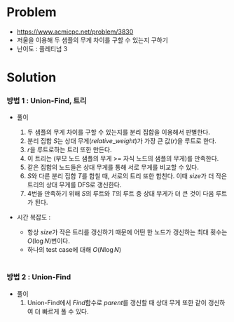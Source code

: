 # Problem
* https://www.acmicpc.net/problem/3830
* 저울을 이용해 두 샘플의 무게 차이를 구할 수 있는지 구하기
* 난이도 : 플레티넘 3

# Solution

### 방법 1 : Union-Find, 트리
* 풀이
  1. 두 샘플의 무게 차이를 구할 수 있는지를 분리 집합을 이용해서 판별한다.
  2. 분리 집합 $S$는 상대 무게($relative\_ weight$)가 가장 큰 값($r$)을 루트로 한다.			
  3. $r$을 루트로하는 트리 또한 만든다.
  4. 이 트리는 (부모 노드 샘플의 무게 >= 자식 노드의 샘플의 무게)를 만족한다.
  5. 같은 집합의 노드들은 상대 무게를 통해 서로 무게를 비교할 수 있다.
  6. $S$와 다른 분리 집합 $T$를 합칠 때, 서로의 트리 또한 합친다. 이때 $size$가 더 작은 트리의 상대 무게를 DFS로 갱신한다.
  7. 4번을 만족하기 위해 $S$의 루트와 $T$의 루트 중 상대 무게가 더 큰 것이 다음 루트가 된다.

* 시간 복잡도 :
  * 항상 $size$가 작은 트리를 갱신하기 때문에 어떤 한 노드가 갱신하는 최대 횟수는 $O(\log N)$번이다.
  * 하나의 test case에 대해 $O(N\log N)$
<br></br>

### 방법 2 : Union-Find
* 풀이
  1. Union-Find에서 $Find$함수로 $parent$를 갱신할 때 상대 무게 또한 같이 갱신하여 더 빠르게 풀 수 있다.